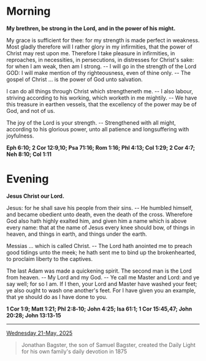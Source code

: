 # Morning

**My brethren, be strong in the Lord, and in the power of his might.**
 
My grace is sufficient for thee: for my strength is made perfect in weakness. Most gladly therefore will I rather glory in my infirmities, that the power of Christ may rest upon me. Therefore I take pleasure in infirmities, in reproaches, in necessities, in persecutions, in distresses for Christ's sake: for when I am weak, then am I strong. -- I will go in the strength of the Lord GOD: I will make mention of thy righteousness, even of thine only. -- The gospel of Christ ... is the power of God unto salvation.
 
I can do all things through Christ which strengtheneth me. -- I also labour, striving according to his working, which worketh in me mightily. -- We have this treasure in earthen vessels, that the excellency of the power may be of God, and not of us.
 
The joy of the Lord is your strength. -- Strengthened with all might, according to his glorious power, unto all patience and longsuffering with joyfulness.  

**Eph 6:10; 2 Cor 12:9,10; Psa 71:16; Rom 1:16; Phl 4:13; Col 1:29; 2 Cor 4:7; Neh 8:10; Col 1:11**

# Evening

**Jesus Christ our Lord.**
 
Jesus: for he shall save his people from their sins. -- He humbled himself, and became obedient unto death, even the death of the cross. Wherefore God also hath highly exalted him, and given him a name which is above every name: that at the name of Jesus every knee should bow, of things in heaven, and things in earth, and things under the earth.
 
Messias ... which is called Christ. -- The Lord hath anointed me to preach good tidings unto the meek; he hath sent me to bind up the brokenhearted, to proclaim liberty to the captives.
 
The last Adam was made a quickening spirit. The second man is the Lord from heaven. -- My Lord and my God. -- Ye call me Master and Lord: and ye say well; for so I am. If I then, your Lord and Master have washed your feet; ye also ought to wash one another's feet. For I have given you an example, that ye should do as I have done to you.  

**1 Cor 1:9; Matt 1:21; Phl 2:8‑10; John 4:25; Isa 61:1; 1 Cor 15:45,47; John 20:28; John 13:13‑15**

---

[Wednesday 21-May, 2025](https://t.me/s/daily_light)

> Jonathan Bagster, the son of Samuel Bagster, created the Daily Light for his own family's daily devotion in 1875

